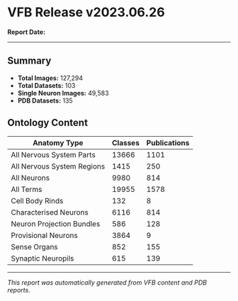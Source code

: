 # VFB Release v2023.06.26

**Report Date:**   
  
***

## Summary

- **Total Images:** 127,294
- **Total Datasets:** 103
- **Single Neuron Images:** 49,583
- **PDB Datasets:** 135

## Ontology Content

| Anatomy Type | Classes | Publications |
|--------------|---------|-------------|
| All Nervous System Parts | 13666 | 1101 |
| All Nervous System Regions | 1415 | 250 |
| All Neurons | 9980 | 814 |
| All Terms | 19955 | 1578 |
| Cell Body Rinds | 132 | 8 |
| Characterised Neurons | 6116 | 814 |
| Neuron Projection Bundles | 586 | 128 |
| Provisional Neurons | 3864 | 9 |
| Sense Organs | 852 | 155 |
| Synaptic Neuropils | 615 | 139 |

---

*This report was automatically generated from VFB content and PDB reports.*
